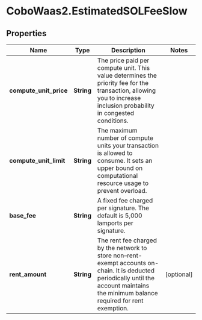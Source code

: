 # CoboWaas2.EstimatedSOLFeeSlow

## Properties

Name | Type | Description | Notes
------------ | ------------- | ------------- | -------------
**compute_unit_price** | **String** | The price paid per compute unit. This value determines the priority fee for the transaction, allowing you to increase inclusion probability in congested conditions. | 
**compute_unit_limit** | **String** | The maximum number of compute units your transaction is allowed to consume. It sets an upper bound on computational resource usage to prevent overload. | 
**base_fee** | **String** | A fixed fee charged per signature. The default is 5,000 lamports per signature. | 
**rent_amount** | **String** | The rent fee charged by the network to store non–rent-exempt accounts on-chain. It is deducted periodically until the account maintains the minimum balance required for rent exemption. | [optional] 


